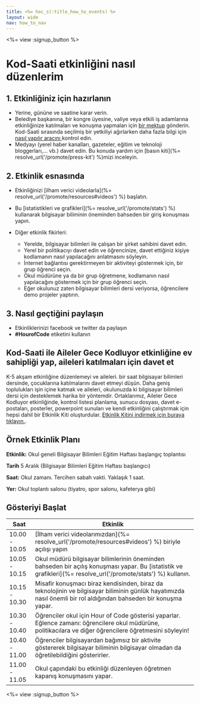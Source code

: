 ```yaml
---
title: <%= hoc_s(:title_how_to_events) %>
layout: wide
nav: how_to_nav
---
```

<%= view :signup_button %>

# Kod-Saati etkinliğini nasıl düzenlerim

## 1. Etkinliğiniz için hazırlanın

- Yerine, gününe ve saatine karar verin.
- Belediye başkanına, bir kongre üyesine, valiye veya etkili iş adamlarına etkinliğinize katılmaları ve konuşma yapmaları için [bir mektup](https://docs.google.com/a/code.org/document/d/1eP41sKW7y0qq_JvkRIgZK8dWYICaGRZ4CCDETXa78wY/edit) gönderin. Kod-Saati sırasında seçilmiş bir yetkiliyi ağırlarken daha fazla bilgi için [ nasıl yapılır aracını ](%=resolve_url('/files/elected-official.pdf')%)kontrol edin.
- Medyayı (yerel haber kanalları, gazeteler, eğitim ve teknoloji bloggerları,... vb.) davet edin. Bu konuda yardım için [basın kiti](%= resolve_url('/promote/press-kit') %)mizi inceleyin.

## 2. Etkinlik esnasında

- Etkinliğinizi [ilham verici videolarla](%= resolve_url('/promote/resources#videos') %) başlatın.
- Bu [istatistikleri ve grafikleri](%= resolve_url('/promote/stats') %) kullanarak bilgisayar biliminin öneminden bahseden bir giriş konuşması yapın.   
      
    
- Diğer etkinlik fikirleri: 
    - Yerelde, bilgisayar bilimleri ile çalışan bir şirket sahibini davet edin.
    - Yerel bir politikacıyı davet edin ve öğrencinize, davet ettiğiniz kişiye kodlamanın nasıl yapılacağını anlatmasını söyleyin.
    - İnternet bağlantısı gerektirmeyen bir aktiviteyi göstermek için, bir grup öğrenci seçin.
    - Okul müdürüne ya da bir grup öğretmene, kodlamanın nasıl yapılacağını göstermek için bir grup öğrenci seçin.
    - Eğer okulunuz zaten bilgisayar bilimleri dersi veriyorsa, öğrencilere demo projeler yaptırın.

## 3. Nasıl geçtiğini paylaşın

- Etkinliklerinizi facebook ve twitter da paylaşın 
- **#HourofCode** etiketini kullanın

## Kod-Saati ile Aileler Gece Kodluyor etkinliğine ev sahipliği yap, aileleri katılmaları için davet et

K-5 akşam etkinliğine düzenlemeyi ve aileleri. bir saat bilgisayar bilimleri dersinde, çocuklarına katılmalarını davet etmeyi düşün. Daha geniş toplulukları işin içine katmak ve aileleri, okulunuzda ki bilgisayar bilimleri dersi için desteklemek harika bir yöntemdir. Ortaklarımız, Aileler Gece Kodluyor etkinliğinde, kontrol listesi planlama, sunucu dosyası, davet e-postaları, posterler, powerpoint sunuları ve kendi etkinliğini çalıştırmak için hepsi dahil bir Etkinlik Kiti oluşturdular. [ Etkinlik Kitini indirmek için buraya tıklayın.](http://www.familycodenight.org/DownloadCodeDotOrg.html).

## Örnek Etkinlik Planı

**Etkinlik:** Okul geneli Bilgisayar Bilimleri Eğitim Haftası başlangıç toplantısı

**Tarih** 5 Aralık (Bilgisayar Bilimleri Eğitim Haftası başlangıcı)

**Saat:** Okul zamanı. Tercihen sabah vakti. Yaklaşık 1 saat.

**Yer:** Okul toplantı salonu (tiyatro, spor salonu, kafeterya gibi)   
  


## Gösteriyi Başlat

| Saat          | Etkinlik                                                                                                                                                          |
| ------------- | ----------------------------------------------------------------------------------------------------------------------------------------------------------------- |
| 10.00 - 10.05 | [İlham verici videolarımızdan](%= resolve_url('/promote/resources#videos') %) biriyle açılışı yapın                                                               |
| 10.05 - 10.15 | Okul müdürü bilgisayar bilimlerinin öneminden bahseden bir açılış konuşması yapar. Bu [istatistik ve grafikleri](%= resolve_url('/promote/stats') %) kullanın.    |
| 10.15 - 10.30 | Misafir konuşmacı biraz kendisinden, biraz da teknolojinin ve bilgisayar biliminin günlük hayatımızda nasıl önemli bir rol aldığından bahseden bir konuşma yapar. |
| 10.30 - 10.40 | Öğrenciler okul için Hour of Code gösterisi yaparlar. Eğlence zamanı: öğrencilere okul müdürüne, politikacılara ve diğer öğrencilere öğretmesini söyleyin!        |
| 10.40 - 11.00 | Öğrenciler bilgisayardan bağımsız bir aktivite göstererek bilgisayar biliminin bilgisayar olmadan da öğretilebildiğini gösterirler.                               |
| 11.00 - 11.05 | Okul çapındaki bu etkinliği düzenleyen öğretmen kapanış konuşmasını yapar.                                                                                        |

<%= view :signup_button %>